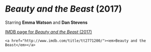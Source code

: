 # _Beauty and the Beast_ (2017)
Starring **Emma Watson** and **Dan Stevens**

[IMDB page for _Beauty and the Beast_ (2017)](http://www.imdb.com/title/tt2771200/)

``` <a href="http://www.imdb.com/title/tt2771200/"><em>Beauty and the Beast</em></a> ```